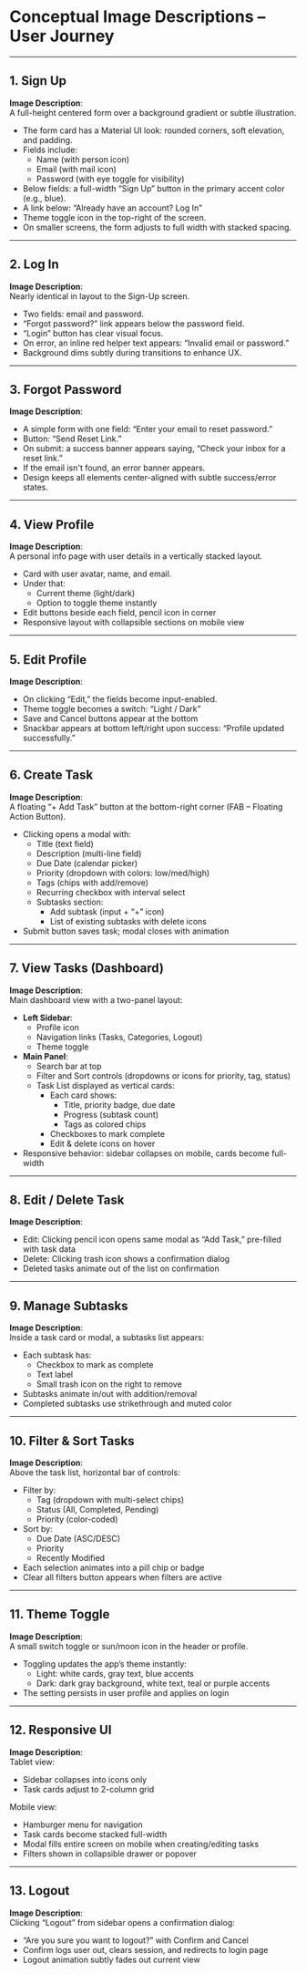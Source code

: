 # Conceptual Image Descriptions – User Journey

---

## 1. Sign Up

**Image Description**:  
A full-height centered form over a background gradient or subtle illustration.  
- The form card has a Material UI look: rounded corners, soft elevation, and padding.  
- Fields include:
  - Name (with person icon)
  - Email (with mail icon)
  - Password (with eye toggle for visibility)
- Below fields: a full-width “Sign Up” button in the primary accent color (e.g., blue).
- A link below: “Already have an account? Log In”
- Theme toggle icon in the top-right of the screen.
- On smaller screens, the form adjusts to full width with stacked spacing.

---

## 2. Log In

**Image Description**:  
Nearly identical in layout to the Sign-Up screen.  
- Two fields: email and password.  
- “Forgot password?” link appears below the password field.  
- “Login” button has clear visual focus.  
- On error, an inline red helper text appears: “Invalid email or password.”  
- Background dims subtly during transitions to enhance UX.

---

## 3. Forgot Password

**Image Description**:  
- A simple form with one field: “Enter your email to reset password.”  
- Button: “Send Reset Link.”  
- On submit: a success banner appears saying, “Check your inbox for a reset link.”  
- If the email isn't found, an error banner appears.  
- Design keeps all elements center-aligned with subtle success/error states.

---

## 4. View Profile

**Image Description**:  
A personal info page with user details in a vertically stacked layout.  
- Card with user avatar, name, and email.  
- Under that:
  - Current theme (light/dark)
  - Option to toggle theme instantly
- Edit buttons beside each field, pencil icon in corner  
- Responsive layout with collapsible sections on mobile view

---

## 5. Edit Profile

**Image Description**:  
- On clicking “Edit,” the fields become input-enabled.  
- Theme toggle becomes a switch: “Light / Dark”  
- Save and Cancel buttons appear at the bottom  
- Snackbar appears at bottom left/right upon success: “Profile updated successfully.”

---

## 6. Create Task

**Image Description**:  
A floating “+ Add Task” button at the bottom-right corner (FAB – Floating Action Button).  
- Clicking opens a modal with:
  - Title (text field)
  - Description (multi-line field)
  - Due Date (calendar picker)
  - Priority (dropdown with colors: low/med/high)
  - Tags (chips with add/remove)
  - Recurring checkbox with interval select
  - Subtasks section:
    - Add subtask (input + “+” icon)
    - List of existing subtasks with delete icons  
- Submit button saves task; modal closes with animation

---

## 7. View Tasks (Dashboard)

**Image Description**:  
Main dashboard view with a two-panel layout:  
- **Left Sidebar**:
  - Profile icon
  - Navigation links (Tasks, Categories, Logout)
  - Theme toggle
- **Main Panel**:
  - Search bar at top
  - Filter and Sort controls (dropdowns or icons for priority, tag, status)
  - Task List displayed as vertical cards:
    - Each card shows:
      - Title, priority badge, due date
      - Progress (subtask count)
      - Tags as colored chips
    - Checkboxes to mark complete
    - Edit & delete icons on hover
- Responsive behavior: sidebar collapses on mobile, cards become full-width

---

## 8. Edit / Delete Task

**Image Description**:  
- Edit: Clicking pencil icon opens same modal as “Add Task,” pre-filled with task data  
- Delete: Clicking trash icon shows a confirmation dialog  
- Deleted tasks animate out of the list on confirmation

---

## 9. Manage Subtasks

**Image Description**:  
Inside a task card or modal, a subtasks list appears:  
- Each subtask has:
  - Checkbox to mark as complete
  - Text label
  - Small trash icon on the right to remove  
- Subtasks animate in/out with addition/removal  
- Completed subtasks use strikethrough and muted color

---

## 10. Filter & Sort Tasks

**Image Description**:  
Above the task list, horizontal bar of controls:  
- Filter by:
  - Tag (dropdown with multi-select chips)
  - Status (All, Completed, Pending)
  - Priority (color-coded)
- Sort by:
  - Due Date (ASC/DESC)
  - Priority
  - Recently Modified  
- Each selection animates into a pill chip or badge  
- Clear all filters button appears when filters are active

---

## 11. Theme Toggle

**Image Description**:  
A small switch toggle or sun/moon icon in the header or profile.  
- Toggling updates the app’s theme instantly:
  - Light: white cards, gray text, blue accents
  - Dark: dark gray background, white text, teal or purple accents
- The setting persists in user profile and applies on login

---

## 12. Responsive UI

**Image Description**:  
Tablet view:
- Sidebar collapses into icons only
- Task cards adjust to 2-column grid

Mobile view:
- Hamburger menu for navigation
- Task cards become stacked full-width
- Modal fills entire screen on mobile when creating/editing tasks
- Filters shown in collapsible drawer or popover

---

## 13. Logout

**Image Description**:  
Clicking “Logout” from sidebar opens a confirmation dialog:  
- “Are you sure you want to logout?” with Confirm and Cancel  
- Confirm logs user out, clears session, and redirects to login page  
- Logout animation subtly fades out current view

